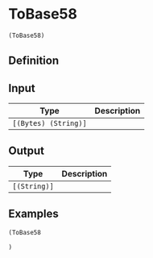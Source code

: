 # ToBase58

```clojure
(ToBase58)
```

## Definition


## Input
| Type | Description |
|------|-------------|
| `[(Bytes) (String)]` |  |


## Output
| Type | Description |
|------|-------------|
| `[(String)]` |  |


## Examples

```clojure
(ToBase58

)
```
